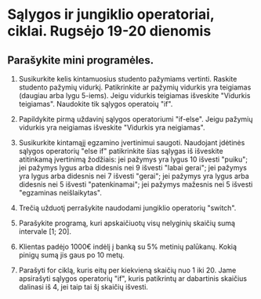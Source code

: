 ﻿# Sąlygos ir jungiklio operatoriai, ciklai. Rugsėjo 19-20 dienomis

## Parašykite mini programėles.
1. Susikurkite kelis kintamuosius studento pažymiams vertinti. Raskite studento pažymių vidurkį. Patikrinkite ar pažymių vidurkis yra teigiamas (daugiau arba lygu 5-iems). Jeigu vidurkis teigiamas išveskite "Vidurkis teigiamas". Naudokite tik sąlygos operatoių "if".

2. Papildykite pirmą uždavinį sąlygos operatoriumi "if-else". Jeigu pažymių vidurkis yra neigiamas išveskite "Vidurkis yra neigiamas".

3. Susikurkite kintamąjį egzamino įvertinimui saugoti. Naudojant įdėtinės sąlygos operatorių "else if" patikrinkite šias sąlygas iš išveskite atitinkamą įvertinimą žodžiais: jei pažymys yra lygus 10 išvesti "puiku"; jei pažymys lygus arba didesnis nei 9 išvesti "labai gerai"; jei pažymys yra lygus arba didesnis nei 7 išvesti "gerai"; jei pažymys yra lygus arba didesnis nei 5 išvesti "patenkinamai"; jei pažymys mažesnis nei 5 išvesti "egzaminas neišlaikytas".

4. Trečią užduotį perrašykite naudodami jungiklio operatorių "switch".

5. Parašykite programą, kuri apskaičiuotų visų nelyginių skaičių sumą intervale [1; 20].

6. Klientas padėjo 1000€ indėlį į banką su 5% metinių palūkanų. Kokią pinigų sumą jis gaus po 10 metų.

7. Parašyti for ciklą, kuris eitų per kiekvieną skaičių nuo 1 iki 20. Jame apsirašyti sąlygos operatorių "if", kuris patikrintų ar dabartinis skaičius dalinasi iš 4, jei taip tai šį skaičių išvesti.